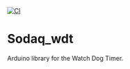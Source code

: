 [![CI](https://github.com/SodaqMoja/Sodaq_wdt/workflows/CI/badge.svg)](https://github.com/SodaqMoja/Sodaq_wdt/actions?query=workflow%3ACI)

# Sodaq_wdt

Arduino library for the Watch Dog Timer.
